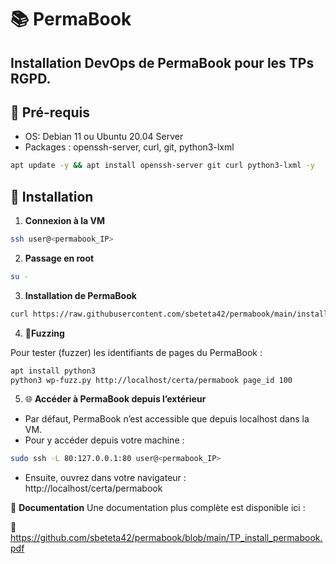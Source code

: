 # 📚 PermaBook
## Installation DevOps de PermaBook pour les TPs RGPD.

## 🚀 Pré-requis
- OS: Debian 11 ou Ubuntu 20.04 Server
- Packages : openssh-server, curl, git, python3-lxml

```bash
apt update -y && apt install openssh-server git curl python3-lxml -y
```
## 🔧 Installation

1. **Connexion à la VM**
```bash
ssh user@<permabook_IP>
```

2. **Passage en root**
```bash
su -
```

3. **Installation de PermaBook**
```bash
curl https://raw.githubusercontent.com/sbeteta42/permabook/main/install.sh | sh -
```

4. 🧪**Fuzzing**

Pour tester (fuzzer) les identifiants de pages du PermaBook :

``` bash
apt install python3
python3 wp-fuzz.py http://localhost/certa/permabook page_id 100
```

5. 🌐 **Accéder à PermaBook depuis l’extérieur**
- Par défaut, PermaBook n’est accessible que depuis localhost dans la VM.
- Pour y accéder depuis votre machine :

``` bash
sudo ssh -L 80:127.0.0.1:80 user@<permabook_IP>
```
- Ensuite, ouvrez dans votre navigateur : http://localhost/certa/permabook

📄 **Documentation**
Une documentation plus complète est disponible ici :

📄 https://github.com/sbeteta42/permabook/blob/main/TP_install_permabook.pdf
